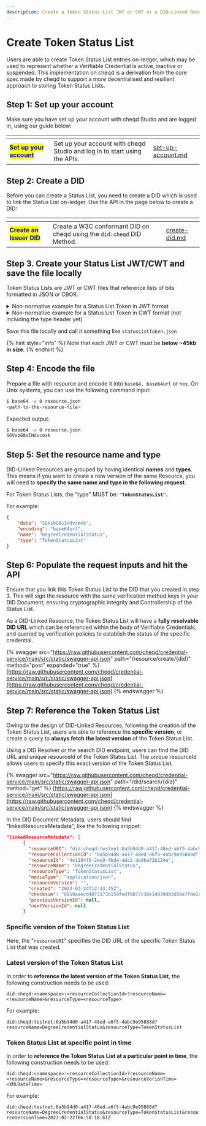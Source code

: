 ```yaml
---
description: Create a Token Status List JWT or CWT as a DID-Linked Resource
---
```


# Create Token Status List

Users are able to create Token Status List entries on-ledger, which may be used to represent whether a Verifiable Credential is active, inactive or suspended. This implementation on cheqd is a derivation from the core spec made by cheqd to support a more decentralised and resilient approach to storing Token Status Lists.

## Step 1: Set up your account

Make sure you have set up your account with cheqd Studio and are logged in, using our guide below:

<table data-card-size="large" data-view="cards"><thead><tr><th></th><th></th><th data-hidden data-card-target data-type="content-ref"></th></tr></thead><tbody><tr><td><mark style="color:blue;"><strong>Set up your account</strong></mark></td><td>Set up your account with cheqd Studio and log in to start using the APIs.</td><td><a href="../../set-up-account.md">set-up-account.md</a></td></tr></tbody></table>

## Step 2: Create a DID

Before you can create a Status List, you need to create a DID which is used to link the Status List on-ledger. Use the API in the page below to create a DID:

<table data-card-size="large" data-view="cards"><thead><tr><th></th><th></th><th data-hidden data-card-target data-type="content-ref"></th></tr></thead><tbody><tr><td><mark style="color:blue;"><strong>Create an Issuer DID</strong></mark></td><td>Create a W3C conformant DID on cheqd using the <code>did:cheqd</code> DID Method.</td><td><a href="../../dids/create-did.md">create-did.md</a></td></tr></tbody></table>

## Step 3. Create your Status List JWT/CWT and save the file locally

Token Status Lists are JWT or CWT files that reference lists of bits formatted in JSON or CBOR.

<details>

<summary>Non-normative example for a Status List Token in JWT format</summary>

```json
{
  "alg": "ES256",
  "kid": "12",
  "typ": "statuslist+jwt"
}
.
{
  "exp": 2291720170,
  "iat": 1686920170,
  "iss": "https://example.com",
  "status_list": {
    "bits": 1,
    "lst": "eNrbuRgAAhcBXQ"
  },
  "sub": "https://example.com/statuslists/1"
}
```

</details>

<details>

<summary>Non-normative example for a Status List Token in CWT format (not including the type header yet)</summary>

```json
d28453a20126106e7374617475736c6973742b637774a1044231325860a502782168
747470733a2f2f6578616d706c652e636f6d2f7374617475736c697374732f310173
68747470733a2f2f6578616d706c652e636f6d061a648c5bea041a8898dfea19fffe
56a2646269747301636c73744a78dadbb918000217015d58400f2ca3772e10b09d5d
6ed56461f7cba1a816c6234072d1bb693db277048e5db5a4e64444492a9b781d6c7a
c9714db99cc7aadb3812ec90cab7794170bab5b473
```

</details>

Save this file locally and call it something like `statusListToken.json`

{% hint style="info" %}
Note that each JWT or CWT must be **below \~45kb in size**.
{% endhint %}

## Step 4: Encode the file

Prepare a file with resource and encode it into `base64, base64url` or `hex`. On Unix systems, you can use the following command input:

```bash
$ base64 -w 0 resource.json
<path-to-the-resource-file>
```

Expected output:

```bash
$ base64 -w 0 resource.json
SGVsbG8sIHdvcmxk
```

## Step 5: Set the resource name and type

DID-Linked Resources are grouped by having identical **names** and **types**. This means if you want to create a new version of the same Resource, you will need to **specify the same name and type in the following request**.&#x20;

For Token Status Lists, the "type" MUST be:  **`"TokenStatusList"`.**

For example:

```json
{
    "data": "SGVsbG8sIHdvcmxk",
    "encoding": "base64url",
    "name": "DegreeCredentialStatus",
    "type": "TokenStatusList"
}
```

## Step 6: Populate the request inputs and hit the API

Ensure that you link this Token Status List to the DID that you created in step 3. This will sign the resource with the same verification method keys in your DID Document, ensuring cryptographic integrity and Controllership of the Status List.

As a DID-Linked Resource, the Token Status List will have a **fully resolvable DID URL** which can be referenced within the body of Verifiable Credentials, and queried by verification policies to establish the status of the specific credential.&#x20;

{% swagger src="https://raw.githubusercontent.com/cheqd/credential-service/main/src/static/swagger-api.json" path="/resource/create/{did}" method="post" expanded="true" %}
[https://raw.githubusercontent.com/cheqd/credential-service/main/src/static/swagger-api.json](https://raw.githubusercontent.com/cheqd/credential-service/main/src/static/swagger-api.json)
{% endswagger %}

## Step 7: Reference the Token Status List

Owing to the design of DID-Linked Resources, following the creation of the Token Status List, users are able to reference the **specific version**, or create a query to **always fetch the latest version** of the Token Status List.&#x20;

Using a DID Resolver or the search DID endpoint, users can find the DID URL and unique resourceId of the Token Status List. The unique resourceId allows users to specify this exact version of the Token Status List.

{% swagger src="https://raw.githubusercontent.com/cheqd/credential-service/main/src/static/swagger-api.json" path="/did/search/{did}" method="get" %}
[https://raw.githubusercontent.com/cheqd/credential-service/main/src/static/swagger-api.json](https://raw.githubusercontent.com/cheqd/credential-service/main/src/static/swagger-api.json)
{% endswagger %}

In the DID Document Metadata, users should find "linkedResourceMetadata", like the following snippet:

```json
"linkedResourceMetadata": [
      {
        "resourceURI": "did:cheqd:testnet:0a5b94d0-a417-48ed-a6f5-4abc9e95888d/resources/4e1104f9-2ee9-4bde-adc2-ab8ba72b124a",
        "resourceCollectionId": "0a5b94d0-a417-48ed-a6f5-4abc9e95888d",
        "resourceId": "4e1104f9-2ee9-4bde-adc2-ab8ba72b124a",
        "resourceName": "DegreeCredentialStatus",
        "resourceType": "TokenStatusList",
        "mediaType": "application/json",
        "resourceVersion": "",
        "created": "2023-03-24T12:13:45Z",
        "checksum": "6819aaecd4073173b159fedf8077c38e14939d03d58e7f4e2a0ddfe034eb2ed4",
        "previousVersionId": null,
        "nextVersionId": null
      } 
```

### Specific version of the Token Status List

Here, the "`resourceURI`" specifies the DID URL of the specific Token Status List that was created.

### Latest version of the Token Status List

In order to **reference the latest version of the Token Status List**, the following construction needs to be used:

`did:cheqd:<namespace>:<resourceCollectionId>?resourceName=<resourceName>&resourceType=<resourceType>`

For example:

`did:cheqd:testnet:0a5b94d0-a417-48ed-a6f5-4abc9e95888d?resourceName=DegreeCredentialStatus&resourceType=TokenStatusList`

### Token Status List at specific point in time

In order to **reference the Token Status List at a particular point in time**, the following construction needs to be used:

`did:cheqd:<namespace>:<resourceCollectionId>?resourceName=<resourceName>&resourceType=<resourceType>&resourceVerionTime=<XMLDateTime>`

For example:

`did:cheqd:testnet:0a5b94d0-a417-48ed-a6f5-4abc9e95888d?resourceName=DegreeCredentialStatus&resourceType=TokenStatusList&resourceVersionTime=2023-02-22T06:58:18.61Z`
